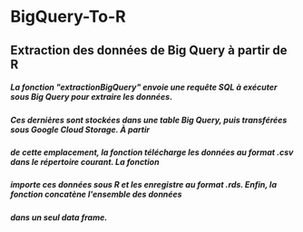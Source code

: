 # BigQuery-To-R
## Extraction des données de Big Query à partir de R

##### La fonction "extractionBigQuery" envoie une requête SQL à exécuter sous Big Query pour extraire les données.
##### Ces dernières sont stockées dans une table Big Query, puis transférées sous Google Cloud Storage. À partir
##### de cette emplacement, la fonction télécharge les données au format .csv dans le répertoire courant. La fonction
##### importe ces données sous R et les enregistre au format .rds. Enfin, la fonction concatène l'ensemble des données
##### dans un seul data frame.
